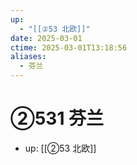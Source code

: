 ```yaml
---
up:
  - "[[②53 北欧]]"
date: 2025-03-01
ctime: 2025-03-01T13:18:56
aliases:
  - 芬兰
---
```


# ②531 芬兰

- up: [[②53 北欧]]
